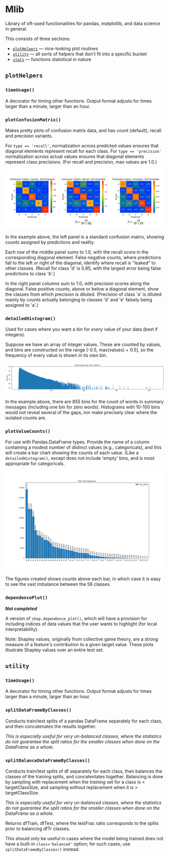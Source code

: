 # Mlib

Library of oft-used functionalities for pandas, matplotlib, and data science in general.

This consists of three sections:

* [`plotHelpers`](#plothelpers) &mdash; nice-looking plot routines
* [`utility`](*utility) &mdash; all sorts of helpers that don't fit into a specific bucket
* [`stats`](*stats) &mdash; functions statistical in nature

## `plotHelpers`

### `timeUsage()`

A decorator for timing other functions. Output format adjusts for times
larger than a minute, larger than an hour.

### `plotConfusionMatrix()`

Makes pretty plots of confusion matrix data, and has count (default), recall and precision variants.

For `type == 'recall'`, normalization across predicted values ensures that diagonal elements represent recall for each class.
For `type == 'precision'` normalization across actual values ensures that diagonal elements represent class precisions.
(For recall and precision, max values are 1.0.)

![](plotHelpers/ConfusionMatrixCombined5x5Example.png)

In the example above, the left panel is a standard confusion matrix, showing counts assigned by predictions and reality.

Each *row* of the middle panel sums to 1.0, with the recall score in the corresponding diagonal element.
False negative counts, where predictions fall to the left or right of the diagonal, identify where recall is "leaked" to other classes. (Recall for class 'd' is 0.65, with the largest error being false predictions to class 'b'.)

In the right panel *columns* sum to 1.0, with precision scores along the diagonal.
False positive counts, above or below a diagonal element, show the classes from which precision is diluted.
(Precision of class 'a' is diluted mainly by counts actually belonging to classes 'd' and 'e' falsely being assigned to 'a'.)

### `detailedHistogram()`

Used for cases where you want a bin for *every* value of your data (best if integers).

Suppose we have an array of integer values.
These are counted by values, and bins are constructed on the range [-0.5, max(values) + 0.5], so the frequency of every value is shown in its own bin.

![](plotHelpers/WordCountsHistWordCountsMax844Mode8.png)

In the example above, there are 855 bins for the count of words in summary messages (including one bin for zero words).
Histograms with 10-100 bins would not reveal several of the gaps, nor make precisely clear where the isolated counts are.

### `plotValueCounts()`

For use with Pandas.DataFrame types.
Provide the name of a column containing a modest number of distinct values (e.g., categoricals), and this will create a bar chart showing the counts of each value. (Like a `detailedHistogram()`, except does not include 'empty' bins, and is most appropriate for categoricals.

![](plotHelpers/ClassFrequencies.png)

The figures created shows counts above each bar, in which case it is easy to see the vast imbalance between the 56 classes.


### `dependencePlot()`

***Not completed***

A version of `shap.dependence_plot()`, which will have a provision for including indices of data values that the user wants to highlight (for local interpretability).

Note: Shapley values, originally from collective game theory, are a strong measure of a feature's contribution to a given target value.
These plots illustrate Shapley values over an entire test set.

## `utility`

### `timeUsage()`

A decorator for timing other functions. Output format adjusts for times
larger than a minute, larger than an hour.

### `splitDataFrameByClasses()`

Conducts train/test splits of a pandas DataFrame separately for each class, and then concatenates the results together.

*This is especially useful for very un-balanced classes, where the statistics do not guarantee the split ratios for the smaller classes when done on the DataFrame as a whole.*

### `splitBalanceDataFrameByClasses()`

Conducts train/test splits of df separately for each class, then balances the classes of the training splits, and concatentates together.
Balancing is done by sampling *with* replacement when the *training* set for a class is < targetClassSize, and sampling *without* replacement when it is > targetClassSize.

*This is especially useful for very un-balanced classes, where the statistics do not guarantee the split ratios for the smaller classes when done on the DataFrame as a whole.*

Returns dfTrain, dfTest, where the testFrac ratio corresponds to the splits prior to balancing dfTr classes.
 
This should only be useful in cases where the model being trained does not have a built-in `class='balanced'` option; for such cases, use `splitDataFrameByClasses()` instead.
